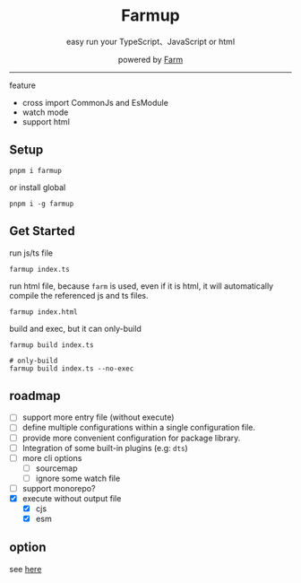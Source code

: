 <h1 align="center">
Farmup
</h1>

<p align="center">easy run your TypeScript、JavaScript or html</p>

<p align="center">powered by <a href="https://github.com/farm-fe/farm">Farm</a></p>

<hr />

feature

- cross import CommonJs and EsModule
- watch mode
- support html

## Setup

```shell
pnpm i farmup
```

or install global

```shell
pnpm i -g farmup
```

## Get Started

run js/ts file

```shell
farmup index.ts
```

run html file, because `farm` is used, even if it is html, it will automatically compile the referenced js and ts files.

```shell
farmup index.html
```

build and exec, but it can only-build

```shell
farmup build index.ts

# only-build
farmup build index.ts --no-exec
```

## roadmap

- [ ] support more entry file (without execute)
- [ ] define multiple configurations within a single configuration file.
- [ ] provide more convenient configuration for package library.
- [ ] Integration of some built-in plugins (e.g: `dts`)
- [ ] more cli options
  - [ ] sourcemap
  - [ ] ignore some watch file
- [ ] support monorepo?
- [x] execute without output file
  - [x] cjs
  - [x] esm

## option

see [here](./docs/flags.md)
